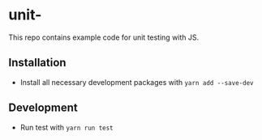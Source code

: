 # unit-

This repo contains example code for unit testing with JS.

## Installation

- Install all necessary development packages with `yarn add --save-dev`

## Development

- Run test with `yarn run test`